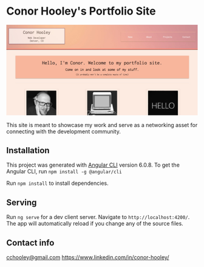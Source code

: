 # Conor Hooley's Portfolio Site

![site image](screenshot.jpg)

This site is meant to showcase my work and serve as a networking asset for connecting with the development community.

## Installation

This project was generated with [Angular CLI](https://github.com/angular/angular-cli) version 6.0.8. To get the Angular CLI, run `npm install -g @angular/cli`

Run `npm install` to install dependencies.

## Serving

Run `ng serve` for a dev client server. Navigate to `http://localhost:4200/`. The app will automatically reload if you change any of the source files.

## Contact info
cchooley@gmail.com
https://www.linkedin.com/in/conor-hooley/